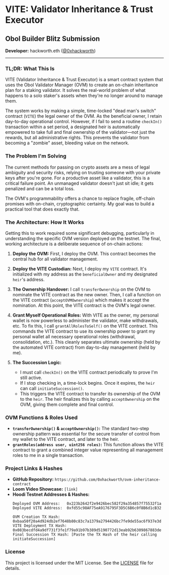 # VITE: Validator Inheritance & Trust Executor

## Obol Builder Blitz Submission

**Developer:** hackworth.eth ([@0xhackworth](https://github.com/0xhackworth))

---

### **TL;DR: What This Is**

VITE (Validator Inheritance & Trust Executor) is a smart contract system that uses the Obol Validator Manager (OVM) to create an on-chain inheritance plan for a staking validator. It solves the real-world problem of what happens to a solo staker's assets when they're no longer around to manage them.

The system works by making a simple, time-locked "dead man's switch" contract (`VITE`) the legal owner of the OVM. As the beneficial owner, I retain day-to-day operational control. However, if I fail to send a routine `checkIn()` transaction within a set period, a designated heir is automatically empowered to take full and final ownership of the validator—not just the rewards, but all administrative rights. This prevents the validator from becoming a "zombie" asset, bleeding value on the network.

### **The Problem I'm Solving**

The current methods for passing on crypto assets are a mess of legal ambiguity and security risks, relying on trusting someone with your private keys after you're gone. For a productive asset like a validator, this is a critical failure point. An unmanaged validator doesn't just sit idle; it gets penalized and can be a total loss.

The OVM's programmability offers a chance to replace fragile, off-chain promises with on-chain, cryptographic certainty. My goal was to build a practical tool that does exactly that.

### **The Architecture: How It Works**

Getting this to work required some significant debugging, particularly in understanding the specific OVM version deployed on the testnet. The final, working architecture is a deliberate sequence of on-chain actions:

1.  **Deploy the OVM:** First, I deploy the OVM. This contract becomes the central hub for all validator management.

2.  **Deploy the VITE Custodian:** Next, I deploy my `VITE` contract. It's initialized with my address as the `beneficialOwner` and my designated `heir`'s address.

3.  **The Ownership Handover:** I call `transferOwnership` on the OVM to nominate the VITE contract as the new owner. Then, I call a function on the VITE contract (`acceptOVMOwnership`) which makes it accept the nomination. At this point, the VITE contract is the OVM's legal owner.

4.  **Grant Myself Operational Roles:** With VITE as the owner, my personal wallet is now powerless to administer the validator, make withdrawals, etc. To fix this, I call `grantAllRolesToSelf()` on the VITE contract. This commands the VITE contract to use its ownership power to grant my personal wallet all necessary operational roles (withdrawal, consolidation, etc.). This cleanly separates ultimate ownership (held by the automated VITE contract) from day-to-day management (held by me).

5.  **The Succession Logic:**
    * I must call `checkIn()` on the VITE contract periodically to prove I'm still active.
    * If I stop checking in, a time-lock begins. Once it expires, the `heir` can call `initiateSuccession()`.
    * This triggers the VITE contract to transfer its ownership of the OVM to the `heir`. The heir finalizes this by calling `acceptOwnership` on the OVM, giving them complete and final control.

### **OVM Functions & Roles Used**

* **`transferOwnership()` & `acceptOwnership()`:** The standard two-step ownership pattern was essential for the secure transfer of control from my wallet to the VITE contract, and later to the heir.
* **`grantRoles(address user, uint256 roles)`:** This function allows the VITE contract to grant a combined integer value representing all management roles to me in a single transaction.

### **Project Links & Hashes**

* **GitHub Repository:** `https://github.com/0xhackworth/ovm-inheritance-contract`
* **Loom Video Showcase:** `[link]`
* **Hoodi Testnet Addresses & Hashes:**
    ```
    Deployed OVM Address:   0x223b2642f2e9426bec582f29a354857f75532f1a
    Deployed VITE Address:  0xfd55c98AF75eA9176795F3D5C6B6c0f8B6d1cB32

    OVM Creation TX Hash:   0xbaa50f20a4d924db2ef7648b80c83c7a1379a2794426bc7fe9de55ac6f937e3d
    VITE Deployment TX Hash:  0x083becdfd4a9df731f3fe1f79a91b97b389d5190772d13eab92b6309867883de
    Final Succession TX Hash: [Paste the TX Hash of the heir calling initiateSuccession]
    ```

### **License**

This project is licensed under the MIT License. See the [LICENSE](LICENSE.md) file for details.
